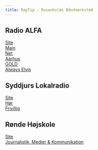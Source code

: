 ```yaml
---
title: RapTip - Rosenholms Båndværksted
---
```


Radio ALFA
--
[Site](https://www.radioalfa.dk/)  
[Main](https://alfa.side-walk.dk/webplayer/radio-alfa)  
[Net](https://alfa.side-walk.dk/webplayer/radio-alfa/7)  
[Aarhus](https://alfa.side-walk.dk/webplayer/radio-alfa/2)  
[GOLD](https://alfa.side-walk.dk/webplayer/radio-alfa/8)  
[Always Elvis](https://alfa.side-walk.dk/webplayer/radio-alfa/11)  

Syddjurs Lokalradio
--
[Site](https://www.sdlr.dk/)  
[Hør](https://stream.probroadcast.dk/djurs)  
[Frivillig](https://www.sdlr.dk/bliv-frivillig/)  

Rønde Højskole
--
[Site](https://rondehojskole.dk/)  
[Journalistik, Medier & Kommunikation](https://rondehojskole.dk/journalistik-medier-kommunikation/)  
